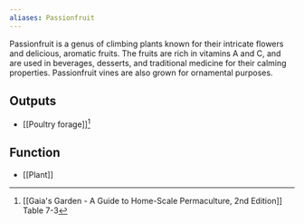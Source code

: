 ```yaml
---
aliases: Passionfruit
---
```

Passionfruit is a genus of climbing plants known for their intricate flowers and delicious, aromatic fruits. The fruits are rich in vitamins A and C, and are used in beverages, desserts, and traditional medicine for their calming properties. Passionfruit vines are also grown for ornamental purposes.
## Outputs
- [[Poultry forage]][^1]
## Function
- [[Plant]]

[^1]: [[Gaia's Garden - A Guide to Home-Scale Permaculture, 2nd Edition]] Table 7-3